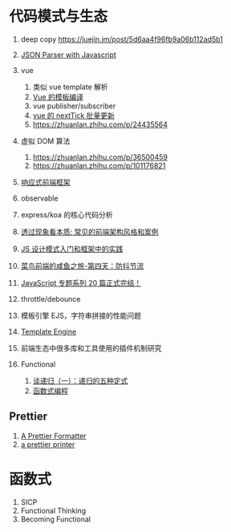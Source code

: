# 代码模式与生态

1. deep copy https://juejin.im/post/5d6aa4f96fb9a06b112ad5b1
1. [JSON Parser with Javascript](https://lihautan.com/json-parser-with-javascript/)
1. vue
   1. 类似 vue template 解析
   1. [Vue 的模板编译](https://www.bilibili.com/video/BV1Rf4y1S7RN?from=search&seid=12773308433329510711)
   1. vue publisher/subscriber
   1. [vue 的 nextTick 批量更新](https://zhuanlan.zhihu.com/p/36553258)
   1. https://zhuanlan.zhihu.com/p/24435564
1. 虚拟 DOM 算法
   1. https://zhuanlan.zhihu.com/p/36500459
   1. https://zhuanlan.zhihu.com/p/101176821
1. [响应式前端框架](https://zhuanlan.zhihu.com/p/62411633)
1. observable
1. express/koa 的核心代码分析
1. [透过现象看本质: 常见的前端架构风格和案例](https://juejin.cn/post/6844903943068205064#heading-9)
1. [JS 设计模式入门和框架中的实践](https://zhuanlan.zhihu.com/p/24980136)
1. [菜鸟前端的咸鱼之旅-第四天：防抖节流](https://zhuanlan.zhihu.com/p/62138440)
1. [JavaScript 专题系列 20 篇正式完结！](https://juejin.cn/post/6844903506017517582)
1. throttle/debounce
1. 模板引擎 EJS，字符串拼接的性能问题
1. [Template Engine](https://github.com/danistefanovic/build-your-own-x#build-your-own-template-engine)
1. 前端生态中很多库和工具使用的插件机制研究
1. Functional

   1. [谈递归（一）：递归的五种定式](https://zhuanlan.zhihu.com/p/84452538)
   1. [函数式编程](https://www.bilibili.com/video/BV1Mh411Z7LC)

## Prettier

1. [A Prettier Formatter](https://archive.jlongster.com/A-Prettier-Formatter)
1. [a prettier printer](https://homepages.inf.ed.ac.uk/wadler/papers/prettier/prettier.pdf)

# 函数式

1. SICP
1. Functional Thinking
1. Becoming Functional
